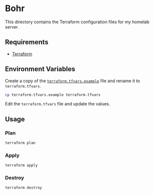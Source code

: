 # Bohr

This directory contains the Terraform configuration files for my homelab server.

## Requirements

- [Terraform](https://developer.hashicorp.com/terraform/install)

## Environment Variables

Create a copy of the [`terraform.tfvars.example`](./terraform.tfvars.example) file and rename it to `terraform.tfvars`.

```bash
cp terraform.tfvars.example terraform.tfvars
```

Edit the `terraform.tfvars` file and update the values.

## Usage

### Plan

```bash
terraform plan
```

### Apply

```bash
terraform apply
```

### Destroy

```bash
terraform destroy
```
